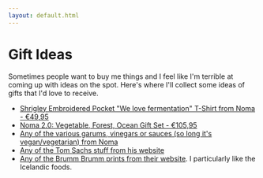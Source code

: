 ```yaml
---
layout: default.html
---
```


# Gift Ideas

Sometimes people want to buy me things and I feel like I'm terrible at coming up with ideas on the spot. Here's where I'll collect some ideas of gifts that I'd love to receive.

- [Shrigley Embroidered Pocket "We love fermentation" T-Shirt from Noma - €49,95](https://nomaprojects.com/products/we-love-fermentation-t-shirt?variant=41378907422925)
- [Noma 2.0: Vegetable, Forest, Ocean Gift Set - €105,95](https://nomaprojects.com/products/noma-2-0-gift-set?variant=41312659996877)
- [Any of the various garums, vinegars or sauces (so long it's vegan/vegetarian) from Noma](https://nomaprojects.com/collections)
- [Any of the Tom Sachs stuff from his website](https://store.tomsachs.com/)
- [Any of the Brumm Brumm prints from their website](https://brumm.is/collections/our-prints). I particularly like the Icelandic foods.
